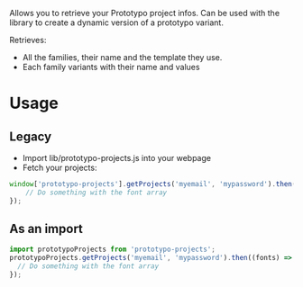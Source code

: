 Allows you to retrieve your Prototypo project infos.
Can be used with the library to create a dynamic version of a prototypo variant.

Retrieves:
* All the families, their name and the template they use.
* Each family variants with their name and values

# Usage

## Legacy
* Import lib/prototypo-projects.js into your webpage
* Fetch your projects:
```js
window['prototypo-projects'].getProjects('myemail', 'mypassword').then(function(fonts) {
    // Do something with the font array
});
```

## As an import
```js
import prototypoProjects from 'prototypo-projects';
prototypoProjects.getProjects('myemail', 'mypassword').then((fonts) => {
  // Do something with the font array
});
```
